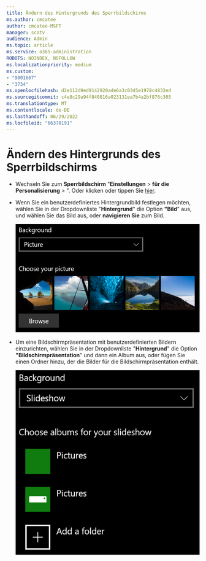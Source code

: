 ```yaml
---
title: Ändern des Hintergrunds des Sperrbildschirms
ms.author: cmcatee
author: cmcatee-MSFT
manager: scotv
audience: Admin
ms.topic: article
ms.service: o365-administration
ROBOTS: NOINDEX, NOFOLLOW
ms.localizationpriority: medium
ms.custom:
- "9001667"
- "3734"
ms.openlocfilehash: d2e112d9ed9142920ade6a3c0345e1978c4832ed
ms.sourcegitcommit: c4e8c29a94f840816a023131ea7b4a2bf876c305
ms.translationtype: MT
ms.contentlocale: de-DE
ms.lasthandoff: 06/29/2022
ms.locfileid: "66370191"
---
```

# <a name="change-your-lock-screen-background"></a>Ändern des Hintergrunds des Sperrbildschirms

- Wechseln Sie zum **Sperrbildschirm** "**Einstellungen** > **für die Personalisierung** > ". Oder klicken oder tippen Sie [hier](ms-settings:lockscreen?activationSource=GetHelp).

- Wenn Sie ein benutzerdefiniertes Hintergrundbild festlegen möchten, wählen Sie in der Dropdownliste "**Hintergrund**" die Option **"Bild**" aus, und wählen Sie das Bild aus, oder **navigieren Sie** zum Bild.

  ![Legen Sie ein benutzerdefiniertes Hintergrundbild fest.](media/set-custom-background-pic.png)

- Um eine Bildschirmpräsentation mit benutzerdefinierten Bildern einzurichten, wählen Sie in der Dropdownliste "**Hintergrund**" die Option **"Bildschirmpräsentation**" und dann ein Album aus, oder fügen Sie einen Ordner hinzu, der die Bilder für die Bildschirmpräsentation enthält.

  ![Richten Sie eine Bildschirmpräsentation mit benutzerdefinierten Bildern ein.](media/set-up-slideshow-background.png)
